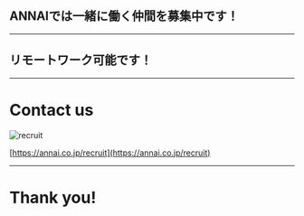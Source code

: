 ## ANNAIでは一緒に働く仲間を募集中です！

---

<!-- .slide: data-background="resources/images/annai_map.png" data-background-size="100%" -->
## リモートワーク可能です！ <!-- .element: style="color: #ff9900; font-weight: bold;" class="fragment" data-fragment-index="1" -->

---

# Contact us

![recruit](resources/images/annai.png) <!-- .element: style="background: none; border: none;" -->

[https://annai.co.jp/recruit](https://annai.co.jp/recruit)

---

# Thank you!

